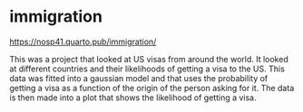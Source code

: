 # immigration

https://nosp41.quarto.pub/immigration/

This was a project that looked at US visas from around the world. It looked at different countries and their likelihoods of getting a visa to the US. This data was fitted into a gaussian model and that uses the probability of getting a visa as a function of the origin of the person asking for it. The data is then made into a plot that shows the likelihood of getting a visa.



